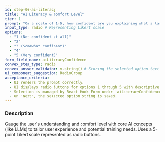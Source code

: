 ```yaml
---
id: step-06-ai-literacy
title: "AI Literacy & Comfort Level"
tier: 1
prompt: "On a scale of 1-5, how confident are you explaining what a large language model is?"
input_type: radio # Representing Likert scale
options:
  - "1 (Not confident at all)"
  - "2"
  - "3 (Somewhat confident)"
  - "4"
  - "5 (Very confident)"
form_field_name: aiLiteracyConfidence
convex_step_type: radio
convex_answer_validator: v.string() # Storing the selected option text
ui_component_suggestion: RadioGroup
acceptance_criteria:
  - UI renders the prompt correctly.
  - UI displays radio buttons for options 1 through 5 with descriptive labels for 1, 3, 5.
  - Selection is managed by React Hook Form under 'aiLiteracyConfidence'.
  - On 'Next', the selected option string is saved.
---
```


### Description

Gauge the user's understanding and comfort level with core AI concepts (like LLMs) to tailor user experience and potential training needs. Uses a 5-point Likert scale represented as radio buttons. 